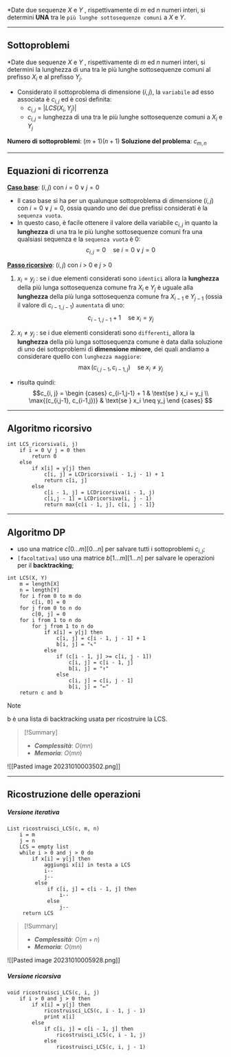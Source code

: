 *Date due sequenze $X$ e $Y$ , rispettivamente di $m$ ed $n$ numeri interi, si determini **UNA** tra le `più lunghe sottosequenze comuni` a $X$ e $Y$.

---
## Sottoproblemi

*Date due sequenze $X$ e $Y$ , rispettivamente di $m$ ed $n$ numeri interi, si determini la lunghezza di una tra le più lunghe sottosequenze comuni al prefisso $X_i$ e al prefisso $Y_j$.

- Considerato il sottoproblema di dimensione $(i, j)$, la `variabile` ad esso associata è $c_{i,j}$ ed è così definita:
	- $c_{i,j}$ = $|LCS(X_i, Y_j)|$
	- $c_{i,j}$ = lunghezza di una tra le più lunghe sottosequenze comuni a $X_i$ e $Y_j$

**Numero di sottoproblemi**: $(m+1)(n+1)$
**Soluzione del problema**: $c_{m, n}$

---

## Equazioni di ricorrenza
<u>**Caso base**</u>: $(i, j)$ con $i = 0 ∨ j = 0$
- Il caso base si ha per un qualunque sottoproblema di dimensione $(i, j)$ con $i = 0 \lor j = 0$, ossia quando uno dei due prefissi considerati è la `sequenza vuota`.
- In questo caso, è facile ottenere il valore della variabile $c_{i,j}$ in quanto la **lunghezza** di una tra le più lunghe sottosequenze comuni fra una qualsiasi sequenza e la `sequenza vuota` è 0:
$$ c_{i,j} = 0 \quad\text{se } i = 0 \lor j = 0 $$

<u>**Passo ricorsivo**</u>: $(i, j)$ con $i$ > 0 e $j$ > 0
1. $x_i = y_j$ : se i due elementi considerati sono `identici` allora la **lunghezza** della più lunga sottosequenza comune fra $X_i$ e $Y_j$ è uguale alla **lunghezza** della più lunga sottosequenza comune fra $X_{i−1}$ e $Y_{j−1}$ (ossia il valore di $c_{i−1,j−1}$) `aumentata` di uno:
$$c_{i-1,j-1} + 1 \quad\text{se } x_i = y_j$$

2. $x_i \neq y_j$ : se i due elementi considerati sono `differenti`, allora la **lunghezza** della più lunga sottosequenza comune è data dalla soluzione di uno dei sottoproblemi di **dimensione minore**, dei quali andiamo a considerare quello con `lunghezza maggiore`: 
$$\max{(c_{i,j-1}, c_{i-1,j})} \quad\text{se } x_i \neq y_j$$
- risulta quindi:
$$c_{i, j} = 
\begin {cases} 
c_{i-1,j-1} + 1 & \text{se } x_i = y_j \\
\max{(c_{i,j-1}, c_{i-1,j})} & \text{se } x_i \neq y_j
\end {cases}
$$
---
## Algoritmo ricorsivo

``` Pseudocodice TI:"LCD_ricorsiva" "FOLD"
int LCS_ricorsiva(i, j)
	if i = 0 ⋁ j = 0 then 
		return 0 
	else 
		if x[i] = y[j] then 
			c[i, j] = LCDricorsiva(i - 1,j - 1) + 1 
			return c[i, j] 
		else 
			c[i - 1, j] = LCDricorsiva(i - 1, j) 
			c[i,j - 1] = LCDricorsiva(i, j - 1) 
			return max{c[i - 1, j], c[i, j - 1]}
```

---
## Algoritmo DP

- uso una matrice $c[0...m][0...n]$ per salvare tutti i sottoproblemi $c_{i, j}$;
- `[facoltativa]` uso una matrice $b[1...m][1...n]$ per salvare le operazioni per il **backtracking**;

``` Pseudocodice TI:"LCS" "FOLD"
int LCS(X, Y) 
	m = length[X]
	n = length[Y]
	for i from 0 to m do
		c[i, 0] = 0
	for j from 0 to n do
		c[0, j] = 0
	for i from 1 to n do
		for j from 1 to n do
			if x[i] = y[j] then
				c[i, j] = c[i - 1, j - 1] + 1
				b[i, j] = "↖"
			else
				if (c[i - 1, j] >= c[i, j - 1])
					c[i, j] = c[i - 1, j]
					b[i, j] = "↑"
				else 
					c[i, j] = c[i, j - 1]
					b[i, j] = "←"
	return c and b
```

>[!Note]
>b è una lista di backtracking usata per ricostruire la LCS.

> [!Summary]
> - ***Complessità***: $O(mn)$
> - ***Memoria***: $O(mn)$

![[Pasted image 20231010003502.png]]


---
## Ricostruzione delle operazioni

##### Versione iterativa

``` Pseudocodice TI:"ricostruisci_LCS" "FOLD"
List ricostruisci_LCS(c, m, n)
	i = m
	j = n
	LCS = empty list
	while i > 0 and j > 0 do
		if x[i] = y[j] then
			aggiungi x[i] in testa a LCS
			i--
			j--
		 else
			 if c[i, j] = c[i - 1, j] then
				 i--
			 else
				 j--
	 return LCS
```

> [!Summary]
> - ***Complessità***: $O(m + n)$
> - ***Memoria***: $O(mn)$


![[Pasted image 20231010005928.png]]

##### Versione ricorsiva

``` Pseudocodice TI:"ricostruisci_LCS" "FOLD"
void ricostruisci_LCS(c, i, j)
	if i > 0 and j > 0 then
		if x[i] = y[j] then
			ricostruisci_LCS(c, i - 1, j - 1)
			print x[i]
		else
			if c[i, j] = c[i - 1, j] then
				ricostruisci_LCS(c, i - 1, j)
			else
				ricostruisci_LCS(c, i, j - 1)
```
